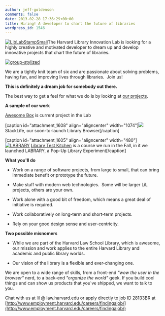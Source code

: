 ```yaml
---
author: jeff-goldenson
comments: false
date: 2013-02-28 17:36:29+00:00
title: Hiring! A developer to chart the future of libraries
wordpress_id: 1546
---
```


[![LibLabStampSmall](http://librarylab.law.harvard.edu/blog/wp-content/uploads/2013/02/LibLabStampSmall.png)](http://librarylab.law.harvard.edu/blog/2013/02/28/hiring-a-developer-to-chart-the-future-of-libraries/liblabstampsmall/)The Harvard Library Innovation Lab is looking for a highly creative and motivated developer to dream up and develop innovative projects that chart the future of libraries.



[![group-stylized](http://librarylab.law.harvard.edu/blog/wp-content/uploads/2013/02/group-stylized.jpg)](http://librarylab.law.harvard.edu/blog/2013/02/28/hiring-a-developer-to-chart-the-future-of-libraries/group-stylized/)



We are a tightly knit team of six and are passionate about solving problems, having fun, and improving lives through libraries.  Join us!



**This is definitely a dream job for somebody out there.**



The best way to get a feel for what we do is by looking at [our projects](http://librarylab.law.harvard.edu/projects.html).



**A sample of our work**




[Awesome Box](http://awesomebox.io) is current project in the Lab





[caption id="attachment_1608" align="aligncenter" width="1074"][![](http://librarylab.law.harvard.edu/blog/wp-content/uploads/2013/02/Screen-Shot-2013-02-27-at-5.29.59-PM.png)](http://librarylab.law.harvard.edu/blog/2013/02/28/hiring-a-developer-to-chart-the-future-of-libraries/screen-shot-2013-02-27-at-5-29-59-pm/) StackLife, our soon-to-launch Library Browser[/caption]



[caption id="attachment_1605" align="aligncenter" width="480"][![LABRARY](http://librarylab.law.harvard.edu/blog/wp-content/uploads/2013/02/LABRARY.gif)](http://librarylab.law.harvard.edu/blog/2013/02/28/hiring-a-developer-to-chart-the-future-of-libraries/labrary/) [Library Test Kitchen](http://librarytestkitchen.org) is a course we run in the Fall, in it we launched LABRARY, a Pop-Up Library Experiment[/caption]



**What you'll do**


* Work on a range of software projects, from large to small, that can bring immediate benefit or prototype the future.




* Make stuff with modern web technologies.  Some will be larger LiL projects, others are your own.




* Work alone with a good bit of freedom, which means a great deal of initiative is required.




* Work collaboratively on long-term and short-term projects.




* Rely on your good design sense and user-centricity.




**Two possible misnomers**


* While we are part of the Harvard Law School Library, which is awesome, our mission and work applies to the entire Harvard Library and academic and public library worlds.




* Our vision of the library is a flexible and ever-changing one.




We are open to a wide range of skills, from a front-end _"wow the user in the browser"_ nerd, to a back-end _"organize the world"_ geek. If you build cool things and can show us products that you've shipped, we want to talk to you.

Chat with us at lil @ law.harvard.edu or apply directly to job ID 28133BR at [http://www.employment.harvard.edu/careers/findingajob/](http://www.employment.harvard.edu/careers/findingajob/)
